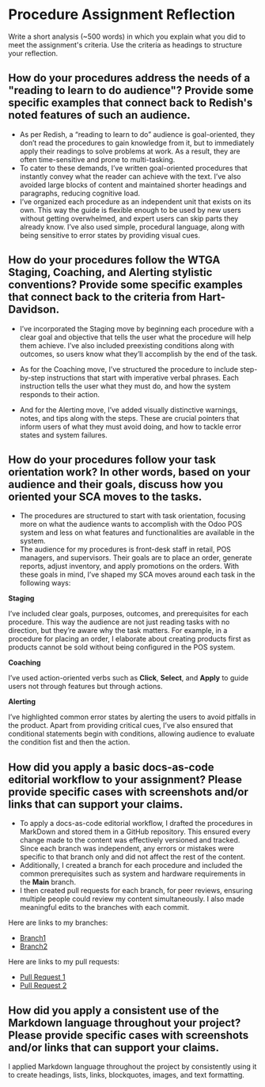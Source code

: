 # Procedure Assignment Reflection

Write a short analysis (~500 words) in which you explain what you did to meet the assignment's criteria. Use the criteria as headings to structure your reflection.

## How do your procedures address the needs of a "reading to learn to do audience"? Provide some specific examples that connect back to Redish's noted features of such an audience.

- As per Redish, a “reading to learn to do” audience is goal-oriented, they don’t read the procedures to gain knowledge from it, but to immediately apply their readings to solve problems at work. As a result, they are often time-sensitive and prone to multi-tasking. 
- To cater to these demands, I’ve written goal-oriented procedures that instantly convey what the reader can achieve with the text. I’ve also avoided large blocks of content and maintained shorter headings and paragraphs, reducing cognitive load.
- I’ve organized each procedure as an independent unit that exists on its own. This way the guide is flexible enough to be used by new users without getting overwhelmed, and expert users can skip parts they already know. I’ve also used simple, procedural language, along with being sensitive to error states by providing visual cues. 

## How do your procedures follow the WTGA Staging, Coaching, and Alerting stylistic conventions? Provide some specific examples that connect back to the criteria from Hart-Davidson.

- I’ve incorporated the Staging move by beginning each procedure with a clear goal and objective that tells the user what the procedure will help them achieve. I’ve also included preexisting conditions along with outcomes, so users know what they’ll accomplish by the end of the task. 

- As for the Coaching move, I’ve structured the procedure to include step-by-step instructions that start with imperative verbal phrases. Each instruction tells the user what they must do, and how the system responds to their action.

- And for the Alerting move, I’ve added visually distinctive warnings, notes, and tips along with the steps. These are crucial pointers that inform users of what they must avoid doing, and how to tackle error states and system failures. 

## How do your procedures follow your task orientation work? In other words, based on your audience and their goals, discuss how you oriented your SCA moves to the tasks.

- The procedures are structured to start with task orientation, focusing more on what the audience wants to accomplish with the Odoo POS system and less on what features and functionalities are available in the system. 
- The audience for my procedures is front-desk staff in retail, POS managers, and supervisors. Their goals are to place an order, generate reports, adjust inventory, and apply promotions on the orders. With these goals in mind, I’ve shaped my SCA moves around each task in the following ways:

**Staging**

 I’ve included clear goals, purposes, outcomes, and prerequisites for each procedure. This way the audience are not just reading tasks with no direction, but they’re aware why the task matters. For example, in a procedure for placing an order, I elaborate about creating products first as products cannot be sold without being configured in the POS system. 

**Coaching**

I’ve used action-oriented verbs such as **Click**, **Select**, and **Apply** to guide users not through features but through actions. 

**Alerting**

I’ve highlighted common error states by alerting the users to avoid pitfalls in the product. Apart from providing critical cues, I’ve also ensured that conditional statements begin with conditions, allowing audience to evaluate the condition fist and then the action.  

## How did you apply a basic docs-as-code editorial workflow to your assignment? Please provide specific cases with screenshots and/or links that can support your claims.

- To apply a docs-as-code editorial workflow, I drafted the procedures in MarkDown and stored them in a GitHub repository. This ensured every change made to the content was effectively versioned and tracked. Since each branch was independent, any errors or mistakes were specific to that branch only and did not affect the rest of the content. 
- Additionally, I created a branch for each procedure and included the common prerequisites such as system and hardware requirements in the **Main** branch. 
- I then created pull requests for each branch, for peer reviews, ensuring multiple people could review my content simultaneously. I also made meaningful edits to the branches with each commit.

Here are links to my branches:
- [Branch1](https://github.com/ENG517/Procedure/tree/Ravindran-possystem-updateinventory)
- [Branch2](https://github.com/ENG517/Procedure/tree/Ravindran-possystem-applydiscountsandloyalty)

Here are links to my pull requests:

- [Pull Request 1](https://github.com/ENG517/Procedure/pull/32)
- [Pull Request 2](https://github.com/ENG517/Procedure/pull/34)

## How did you apply a consistent use of the Markdown language throughout your project? Please provide specific cases with screenshots and/or links that can support your claims.

I applied Markdown language throughout the project by consistently using it to create headings, lists, links, blockquotes, images, and text formatting. 
